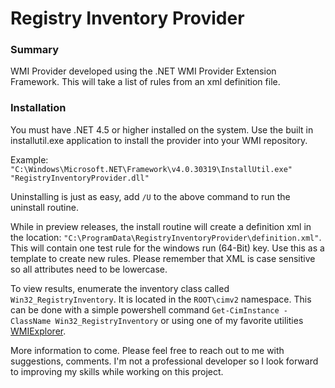 # Registry Inventory Provider

### Summary
WMI Provider developed using the .NET WMI Provider Extension Framework.  This will take a list of rules from an xml definition file.

### Installation
You must have .NET 4.5 or higher installed on the system.  Use the built in installutil.exe application to install the provider into your WMI repository.

Example: `"C:\Windows\Microsoft.NET\Framework\v4.0.30319\InstallUtil.exe" "RegistryInventoryProvider.dll"`

Uninstalling is just as easy, add `/U` to the above command to run the uninstall routine.

While in preview releases, the install routine will create a definition xml in the location: `"C:\ProgramData\RegistryInventoryProvider\definition.xml"`. This will contain one test rule for the windows run (64-Bit) key.  Use this as a template to create new rules.  Please remember that XML is case sensitive so all attributes need to be lowercase.

To view results, enumerate the inventory class called `Win32_RegistryInventory`.  It is located in the `ROOT\cimv2` namespace.  This can be done with a simple powershell command 
`Get-CimInstance -ClassName Win32_RegistryInventory` or using one of my favorite utilities [WMIExplorer](https://github.com/vinaypamnani/wmie2/releases).


More information to come.  Please feel free to reach out to me with suggestions, comments.  I'm not a professional developer so I look forward to improving my skills while working on this project.
